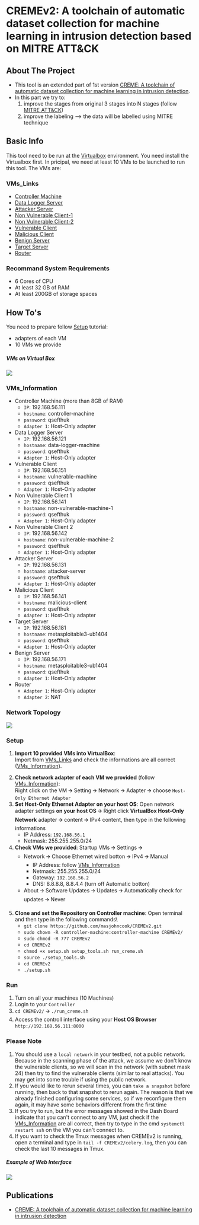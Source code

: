 # CREMEv2: A toolchain of automatic dataset collection for machine learning in intrusion detection based on MITRE ATT&CK

<!-- ABOUT THE PROJECT -->
## About The Project

* This tool is an extended part of 1st version [CREME: A toolchain of automatic dataset collection for machine learning in intrusion detection](https://github.com/buihuukhoi/CREME).
* In this part we try to:
  1. improve the stages from original 3 stages into N stages (follow [MITRE ATT&CK](https://attack.mitre.org/))
  2. improve the labeling --> the data will be labelled using MITRE technique


## Basic Info
This tool need to be run at the [Virtualbox](https://www.virtualbox.org/wiki/Downloads) environment. You need install the Virtualbox first. In pricipal, we need at least 10 VMs to be launched to run this tool. The VMs are:

### VMs_Links
  * [Controller Machine](https://drive.google.com/file/d/1SKsLgNj-9fyTp854x1EwKyROSVqlUJXa/view?usp=sharing)
  * [Data Logger Server](https://drive.google.com/file/d/1me4T5wy0Vtn1XE89S8PHIJqpq23yT7lG/view?usp=sharing)
  * [Attacker Server](https://drive.google.com/file/d/1xrIjN2AYGRTewz1DuGxILgsEEclVpOtZ/view?usp=sharing)
  * [Non Vulnerable Client-1](https://drive.google.com/file/d/1gFP1xIumpLdcwvSo_aTLaG1RFWPUJtCt/view?usp=sharing)
  * [Non Vulnerable Client-2](https://drive.google.com/file/d/1NF6uL4lL1_QzP2i6JWF_JTLu9ebeVdqV/view?usp=sharing)
  * [Vulnerable Client](https://drive.google.com/file/d/1jgrI87fCKzE17Ar0ZpqmvbjgYJ4n7Ddb/view?usp=sharing)
  * [Malicious Client](https://drive.google.com/file/d/1d9kbB0IBYdukO2_ZL17ZM-vhbs-gHyRf/view?usp=sharing)
  * [Benign Server](https://drive.google.com/file/d/1sGVZfg5WLbXkfdrQeiCMtywtlykwSQKt/view?usp=sharing)
  * [Target Server](https://drive.google.com/file/d/1SLsuOdLY3gx9W38bnmsawqAuQZ5r_bwp/view?usp=sharing)
  * [Router](https://drive.google.com/drive/folders/1IGquyUqcym9Mvd-9hWRIaQrEEhzt1y9M?usp=sharing)
<!--   * [Attacker Server](https://drive.google.com/file/d/1zJa7NnR6H2pGFx0Q9ltlyAwFAp_yWXJo/view?usp=sharing)
  * [Malicious Client](https://drive.google.com/file/d/1XNrXRrvk_iuqcQ2f0RLz9kHkoJ-vbnWs/view)
  * [Target Server](https://drive.google.com/file/d/1dbUNo7AUhTCz18CiBB82nkYE-fh_UN3V/view)
  * [Benign Server](https://drive.google.com/file/d/1JqF4WyBSz0L63DT6cHBargdjtqb7UHld/view)
  * [Router](https://drive.google.com/file/d/14EuAsLdLqKamik_jdN1xt0-MNq474jwk/view?usp=sharing) -->

### Recommand System Requirements
* 6 Cores of CPU
* At least 32 GB of RAM
* At least 200GB of storage spaces



<!-- GETTING STARTED -->
## How To's
You need to prepare follow [Setup](#Setup) tutorial:
  * adapters of each VM
  * 10 VMs we provide

##### VMs on Virtual Box
![](https://i.imgur.com/R4FWhjS.png)

### VMs_Information
* Controller Machine (more than 8GB of RAM)
  * `IP`: 192.168.56.111
  * `hostname`: controller-machine
  * `password`: qsefthuk
  * `Adapter 1`: Host-Only adapter
* Data Logger Server
  * `IP`: 192.168.56.121
  * `hostname`: data-logger-machine
  * `password`: qsefthuk
  * `Adapter 1`: Host-Only adapter
* Vulnerable Client
  * `IP`: 192.168.56.151
  * `hostname`: vulnerable-machine
  * `password`: qsefthuk
  * `Adapter 1`: Host-Only adapter
* Non Vulnerable Client 1
  * `IP`: 192.168.56.141
  * `hostname`: non-vulnerable-machine-1
  * `password`: qsefthuk
  * `Adapter 1`: Host-Only adapter
* Non Vulnerable Client 2
  * `IP`: 192.168.56.142
  * `hostname`: non-vulnerable-machine-2
  * `password`: qsefthuk
  * `Adapter 1`: Host-Only adapter
* Attacker Server
   * `IP`: 192.168.56.131
   * `hostname`: attacker-server
   * `password`: qsefthuk
   * `Adapter 1`: Host-Only adapter
* Malicious Client
   * `IP`: 192.168.56.141
   * `hostname`: malicious-client
   * `password`: qsefthuk
   * `Adapter 1`: Host-Only adapter
* Target Server
  * `IP`: 192.168.56.181
  * `hostname`: metasploitable3-ub1404
  * `password`: qsefthuk
  * `Adapter 1`: Host-Only adapter
* Benign Server
  * `IP`: 192.168.56.171
  * `hostname`: metasploitable3-ub1404
  * `password`: qsefthuk
  * `Adapter 1`: Host-Only adapter
* Router
  * `Adapter 1`: Host-Only adapter
  * `Adapter 2`: NAT

### Network Topology
![](https://i.imgur.com/pLAkRIy.jpg)

### Setup
<!-- 1. `Create a Nat network`:\
    Open VirtualBox 🡪 File 🡪 Preferences… 🡪 Network 🡪 Add a new NatNetwork 🡪 Right click on the new network 🡪 Edit NAT Network 🡪 Update Network CIDR to 192.168.56.0/24 🡪 OK 🡪 OK -->
1. **Import 10 provided VMs into VirtualBox**:\
    Import from [VMs_Links](#VMs_Links) and check the informations are all correct ([VMs_Information](#VMs_Information)).
<!-- 2. **Install the 5 VMs we didn't provide**:\
    OS version should be [Ubuntu 20.04(server/desktop)](https://ubuntu.com/download). Create hostname and password follow [VMs_Information](#VMs_Information). -->
2. **Check network adapter of each VM we provided** (follow [VMs_Information](#VMs_Information)):\
    Right click on the VM 🡪 Setting 🡪 Network 🡪 Adapter 🡪 choose `Host-Only Ethernet Adapter`
3. **Set Host-Only Ethernet Adapter on your host OS**: Open network adapter settings **on your host OS** 🡪 Right click **VirtualBox Host-Only Network** adapter 🡪 content 🡪 IPv4 content, then type in the following informations
    * IP Address: `192.168.56.1`
    * Netmask: 255.255.255.0/24
4. **Check VMs we provided**: Startup VMs 🡪 Settings 🡪
    * Network 🡪 Choose Ethernet wired botton 🡪 IPv4 🡪 Manual
        * IP Address: follow [VMs_Information](#VMs_Information)
        * Netmask: 255.255.255.0/24
        * Gateway: `192.168.56.2`
        * DNS: 8.8.8.8, 8.8.4.4 (turn off Automatic botton)
    * About 🡪 Software Updates 🡪 Updates 🡪 Automatically check for updates 🡪 Never
<!-- 5. **Continue to set the 5 VMs you created**: Open terminal and type in the following commands\
    `sudo passwd root`, then set the password to **qsefthuk** 🡪\
    `sudo apt update` 🡪 `sudo apt install openssh-server vim -y` 🡪\
    `sudo vim /etc/ssh/sshd_config`, then find the line contains **PermitRootLogin**, Updates it to `PermitRootLogin yes` 🡪 save and quit 🡪\
    `systemctl restart sshd` -->
5. **Clone and set the Repository on Controller machine**: Open terminal and then type in the following commands\
    * `git clone https://github.com/masjohncook/CREMEv2.git`
    * `sudo chown -R controller-machine:controller-machine CREMEv2/`
    * `sudo chmod -R 777 CREMEv2`
    * `cd CREMEv2`
    * `chmod +x setup.sh setup_tools.sh run_creme.sh`
    * `source ./setup_tools.sh`
    * `cd CREMEv2`
    * `./setup.sh`

### Run
1. Turn on all your machines (10 Machines)
2. Login to your `Controller`
3. `cd CREMEv2/` 🡪 `./run_creme.sh`
4. Access the controll interface using your **Host OS Browser** `http://192.168.56.111:8000`

### Please Note
1. You should use a `local network` in your testbed, not a public network. Because in the scanning phase of the attack, we assume we don't know the vulnerable clients, so we will scan in the network (with subnet mask 24) then try to find the vulnerable clients (similar to real attacks). You may get into some trouble if using the public network.
2. If you would like to rerun several times, you can `take a snapshot` before running, then back to that snapshot to rerun again. The reason is that we already finished configuring some services, so if we reconfigure them again, it may have some behaviors different from the first time
3. If you try to run, but the error messages showed in the Dash Board indicate that you can't connect to any VM, just check if the [VMs_Information](#VMs_Information) are all correct, then try to type in the cmd `systemctl restart ssh` on the VM you can't connect to.
4. If you want to check the Tmux messages when CREMEv2 is running, open a terminal and type in `tail -f CREMEv2/celery.log`, then you can check the last 10 messages in Tmux.

##### Example of Web Interface
![](https://i.imgur.com/5xTMXRn.png)

<!-- Dataset -->
<!--## Generated Dataset

The dataset can be found at [here](https://drive.google.com/drive/folders/1bEsx64H2vogJKgI_OTVQ8n71VahtLxz5?usp=sharing)-->

## Publications
* [CREME: A toolchain of automatic dataset collection for machine learning in intrusion detection](https://www.sciencedirect.com/science/article/abs/pii/S1084804521002137)
